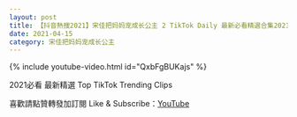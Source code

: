 ```yaml
---
layout: post
title: 【抖音熱搜2021】宋佳把妈妈宠成长公主 2 TikTok Daily 最新必看精選合集2021 04 15
date: 2021-04-15
category: 宋佳把妈妈宠成长公主
---
```


{% include youtube-video.html id="QxbFgBUKajs" %}

2021必看 最新精選 Top TikTok Trending Clips

喜歡請點贊轉發加訂閱 Like & Subscribe：[YouTube](https://www.youtube.com/channel/UCAoR7VcanIPd04uEq_GIylA/videos)

